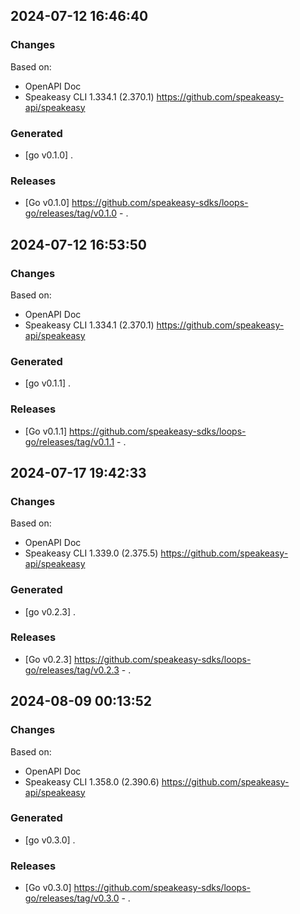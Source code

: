

## 2024-07-12 16:46:40
### Changes
Based on:
- OpenAPI Doc  
- Speakeasy CLI 1.334.1 (2.370.1) https://github.com/speakeasy-api/speakeasy
### Generated
- [go v0.1.0] .
### Releases
- [Go v0.1.0] https://github.com/speakeasy-sdks/loops-go/releases/tag/v0.1.0 - .

## 2024-07-12 16:53:50
### Changes
Based on:
- OpenAPI Doc  
- Speakeasy CLI 1.334.1 (2.370.1) https://github.com/speakeasy-api/speakeasy
### Generated
- [go v0.1.1] .
### Releases
- [Go v0.1.1] https://github.com/speakeasy-sdks/loops-go/releases/tag/v0.1.1 - .

## 2024-07-17 19:42:33
### Changes
Based on:
- OpenAPI Doc  
- Speakeasy CLI 1.339.0 (2.375.5) https://github.com/speakeasy-api/speakeasy
### Generated
- [go v0.2.3] .
### Releases
- [Go v0.2.3] https://github.com/speakeasy-sdks/loops-go/releases/tag/v0.2.3 - .

## 2024-08-09 00:13:52
### Changes
Based on:
- OpenAPI Doc  
- Speakeasy CLI 1.358.0 (2.390.6) https://github.com/speakeasy-api/speakeasy
### Generated
- [go v0.3.0] .
### Releases
- [Go v0.3.0] https://github.com/speakeasy-sdks/loops-go/releases/tag/v0.3.0 - .